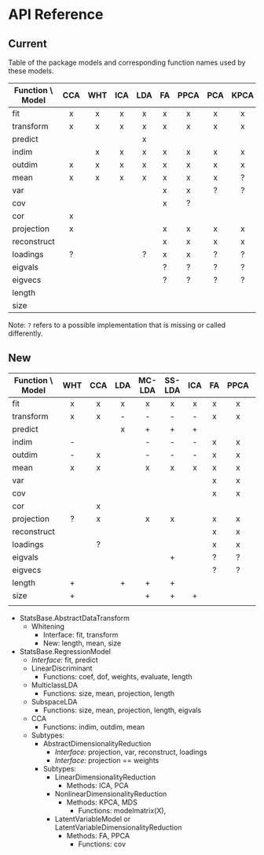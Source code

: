 # API Reference

## Current

Table of the package models and corresponding function names used by these models.

| Function \ Model | CCA | WHT | ICA | LDA | FA  |PPCA | PCA |KPCA | MDS |
|------------------|:---:|:---:|:---:|:---:|:---:|:---:|:---:|:---:|:---:|
|fit               |  x  |  x  |  x  |  x  |  x  |  x  |  x  |  x  |  x  |
|transform         |  x  |  x  |  x  |  x  |  x  |  x  |  x  |  x  |  x  |
|predict           |     |     |     |  x  |     |     |     |     |     |
|indim             |     |  x  |  x  |  x  |  x  |  x  |  x  |  x  |  x  |
|outdim            |  x  |  x  |  x  |  x  |  x  |  x  |  x  |  x  |  x  |
|mean              |  x  |  x  |  x  |  x  |  x  |  x  |  x  |  ?  |     |
|var               |     |     |     |     |  x  |  x  |  ?  |  ?  |  ?  |
|cov               |     |     |     |     |  x  |  ?  |     |     |     |
|cor               |  x  |     |     |     |     |     |     |     |     |
|projection        |  x  |     |     |     |  x  |  x  |  x  |  x  |  x  |
|reconstruct       |     |     |     |     |  x  |  x  |  x  |  x  |     |
|loadings          |  ?  |     |     |  ?  |  x  |  x  |  ?  |  ?  |  ?  |
|eigvals           |     |     |     |     |  ?  |  ?  |  ?  |  ?  |  x  |
|eigvecs           |     |     |     |     | ?   |  ?  |  ?  |  ?  |  ?  |
|length            |     |     |     |     |     |     |     |     |     |
|size              |     |     |     |     |     |     |     |     |     |

Note: `?` refers to a possible implementation that is missing or called differently.

## New

| Function \ Model | WHT | CCA | LDA |MC-LDA|SS-LDA| ICA | FA  |PPCA | PCA |KPCA | MDS |
|------------------|:---:|:---:|:---:|:----:|:----:|:---:|:---:|:---:|:---:|:---:|:---:|
|fit               |  x  |  x  |  x  |  x   |   x  |  x  |  x  |  x  |  x  |  x  |  x  |
|transform         |  x  |  x  |  -  |  -   |   -  |  -  |  x  |  x  |  -  |  -  |  -  |
|predict           |     |     |  x  |  +   |   +  |  +  |     |     |  +  |  +  |  +  |
|indim             |  -  |     |     |  -   |   -  |  -  |  x  |  x  |  -  |  -  |  -  |
|outdim            |  -  |  x  |     |  -   |   -  |  -  |  x  |  x  |  -  |  -  |  -  |
|mean              |  x  |  x  |     |  x   |   x  |  x  |  x  |  x  |  x  |     |     |
|var               |     |     |     |      |      |     |  x  |  x  |  x  |     |  ?  |
|cov               |     |     |     |      |      |     |  x  |  x  |     |     |     |
|cor               |     |  x  |     |      |      |     |     |     |     |     |     |
|projection        |  ?  |  x  |     |  x   |   x  |     |  x  |  x  |  x  |  x  |  x  |
|reconstruct       |     |     |     |      |      |     |  x  |  x  |  x  |  x  |     |
|loadings          |     |  ?  |     |      |      |     |  x  |  x  |  x  |     |  +  |
|eigvals           |     |     |     |      |   +  |     |  ?  |  ?  |  x  |  x  |  x  |
|eigvecs           |     |     |     |      |      |     |  ?  |  ?  |  x  |  +  |  +  |
|length            |  +  |     |  +  |  +   |   +  |     |     |     |     |     |     |
|size              |  +  |     |     |  +   |   +  |  +  |     |     |  x  |  +  |  +  |
|                  |     |     |     |      |      |     |     |     |     |     |     |

- StatsBase.AbstractDataTransform
    - Whitening
      - Interface: fit, transform
      - New: length, mean, size
- StatsBase.RegressionModel
    - *Interface:* fit, predict
    - LinearDiscriminant
      - Functions: coef, dof, weights, evaluate, length
    - MulticlassLDA
      - Functions: size, mean, projection, length
    - SubspaceLDA
      - Functions: size, mean, projection, length, eigvals
    - CCA
      - Functions: indim, outdim, mean
    - Subtypes:
        - AbstractDimensionalityReduction
          - *Interface:* projection, var, reconstruct, loadings
          - *Interface:* projection == weights
        - Subtypes:
            - LinearDimensionalityReduction
                - Methods: ICA, PCA
            - NonlinearDimensionalityReduction
                - Methods: KPCA, MDS
                  - Functions: modelmatrix(X),
            - LatentVariableModel or LatentVariableDimensionalityReduction
                - Methods: FA, PPCA
                  - Functions: cov

